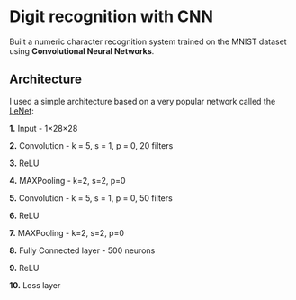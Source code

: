 # Digit recognition with CNN
Built a numeric character recognition system trained on the MNIST dataset using __Convolutional Neural Networks__.

## Architecture
I used a simple architecture based on a very popular network called the [LeNet](http://ieeexplore.ieee.org/abstract/document/726791/):

__1.__ Input - 1×28×28

__2.__ Convolution - k = 5, s = 1, p = 0, 20 filters

__3.__ ReLU

__4.__ MAXPooling - k=2, s=2, p=0

__5.__ Convolution - k = 5, s = 1, p = 0, 50 filters

__6.__ ReLU

__7.__ MAXPooling - k=2, s=2, p=0

__8.__ Fully Connected layer - 500 neurons

__9.__ ReLU

__10.__ Loss layer


